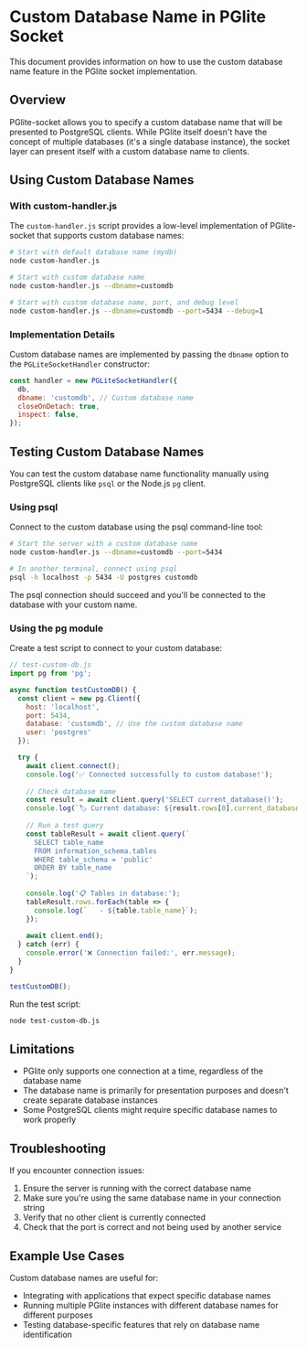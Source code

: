 # Custom Database Name in PGlite Socket

This document provides information on how to use the custom database name feature in the PGlite socket implementation.

## Overview

PGlite-socket allows you to specify a custom database name that will be presented to PostgreSQL clients. While PGlite itself doesn't have the concept of multiple databases (it's a single database instance), the socket layer can present itself with a custom database name to clients.

## Using Custom Database Names

### With custom-handler.js

The `custom-handler.js` script provides a low-level implementation of PGlite-socket that supports custom database names:

```bash
# Start with default database name (mydb)
node custom-handler.js

# Start with custom database name
node custom-handler.js --dbname=customdb

# Start with custom database name, port, and debug level
node custom-handler.js --dbname=customdb --port=5434 --debug=1
```

### Implementation Details

Custom database names are implemented by passing the `dbname` option to the `PGLiteSocketHandler` constructor:

```javascript
const handler = new PGLiteSocketHandler({
  db,
  dbname: 'customdb', // Custom database name
  closeOnDetach: true,
  inspect: false,
});
```

## Testing Custom Database Names

You can test the custom database name functionality manually using PostgreSQL clients like `psql` or the Node.js `pg` client.

### Using psql

Connect to the custom database using the psql command-line tool:

```bash
# Start the server with a custom database name
node custom-handler.js --dbname=customdb --port=5434

# In another terminal, connect using psql
psql -h localhost -p 5434 -U postgres customdb
```

The psql connection should succeed and you'll be connected to the database with your custom name.

### Using the pg module

Create a test script to connect to your custom database:

```javascript
// test-custom-db.js
import pg from 'pg';

async function testCustomDB() {
  const client = new pg.Client({
    host: 'localhost',
    port: 5434,
    database: 'customdb', // Use the custom database name
    user: 'postgres'
  });

  try {
    await client.connect();
    console.log('✅ Connected successfully to custom database!');
    
    // Check database name
    const result = await client.query('SELECT current_database()');
    console.log(`🏷️ Current database: ${result.rows[0].current_database}`);
    
    // Run a test query
    const tableResult = await client.query(`
      SELECT table_name
      FROM information_schema.tables
      WHERE table_schema = 'public'
      ORDER BY table_name
    `);
    
    console.log('📋 Tables in database:');
    tableResult.rows.forEach(table => {
      console.log(`   - ${table.table_name}`);
    });
    
    await client.end();
  } catch (err) {
    console.error('❌ Connection failed:', err.message);
  }
}

testCustomDB();
```

Run the test script:

```bash
node test-custom-db.js
```

## Limitations

- PGlite only supports one connection at a time, regardless of the database name
- The database name is primarily for presentation purposes and doesn't create separate database instances
- Some PostgreSQL clients might require specific database names to work properly

## Troubleshooting

If you encounter connection issues:

1. Ensure the server is running with the correct database name
2. Make sure you're using the same database name in your connection string
3. Verify that no other client is currently connected
4. Check that the port is correct and not being used by another service

## Example Use Cases

Custom database names are useful for:

- Integrating with applications that expect specific database names
- Running multiple PGlite instances with different database names for different purposes
- Testing database-specific features that rely on database name identification
